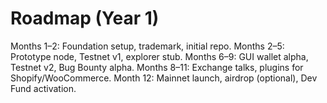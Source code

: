 Roadmap (Year 1)
================
Months 1–2: Foundation setup, trademark, initial repo.
Months 2–5: Prototype node, Testnet v1, explorer stub.
Months 6–9: GUI wallet alpha, Testnet v2, Bug Bounty alpha.
Months 8–11: Exchange talks, plugins for Shopify/WooCommerce.
Month 12: Mainnet launch, airdrop (optional), Dev Fund activation.
